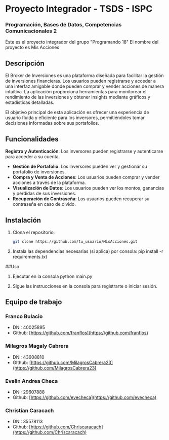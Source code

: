 # Proyecto Integrador - TSDS - ISPC
### Programación, Bases de Datos, Competencias Comunicacionales 2 


Éste es el proyecto integrador del grupo "Programando 18"
El nombre del proyecto es Mis Acciones

## Descripción

El Broker de Inversiones es una plataforma diseñada para facilitar la gestión de inversiones financieras. Los usuarios pueden registrarse y acceder a una interfaz amigable donde pueden comprar y vender acciones de manera intuitiva. La aplicación proporciona herramientas para monitorear el rendimiento de las inversiones y obtener insights mediante gráficos y estadísticas detalladas.

El objetivo principal de esta aplicación es ofrecer una experiencia de usuario fluida y eficiente para los inversores, permitiéndoles tomar decisiones informadas sobre sus portafolios.

## Funcionalidades

**Registro y Autenticación**: Los inversores pueden registrarse y autenticarse para acceder a su cuenta.
- **Gestión de Portafolio**: Los inversores pueden ver y gestionar su portafolio de inversiones.
- **Compra y Venta de Acciones**: Los usuarios pueden comprar y vender acciones a través de la plataforma.
- **Visualización de Datos**: Los usuarios pueden ver los montos, ganancias y pérdidas de sus inversiones.
- **Recuperación de Contraseña**: Los usuarios pueden recuperar su contraseña en caso de olvido.

## Instalación
1. Clona el repositorio:
   ```bash
   git clone https://github.com/tu_usuario/MisAcciones.git

2. Instala las dependencias necesarias (si aplica) por consola:
pip install -r requirements.txt

##Uso
1. Ejecutar en la consola
   python main.py
   
2. Sigue las instrucciones en la consola para registrarte o iniciar sesión.

## Equipo de trabajo

### Franco Bulacio
- DNI: 40025895
- Github: [https://github.com/franflos](https://github.com/franflos)

### Milagros Magaly Cabrera
- DNI: 43608810
- GIthub: [https://github.com/MilagrosCabrera23](https://github.com/MilagrosCabrera23)

### Evelin Andrea Checa
- DNI: 29607888
- Github: [https://github.com/evecheca](https://github.com/evecheca)

### Christian Caracach
- DNI: 35578113
- Github: [https://github.com/Chriscaracach](https://github.com/Chriscaracach)

